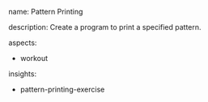 name: Pattern Printing

description: Create a program to print a specified pattern.

aspects:
  - workout

insights:
  - pattern-printing-exercise
